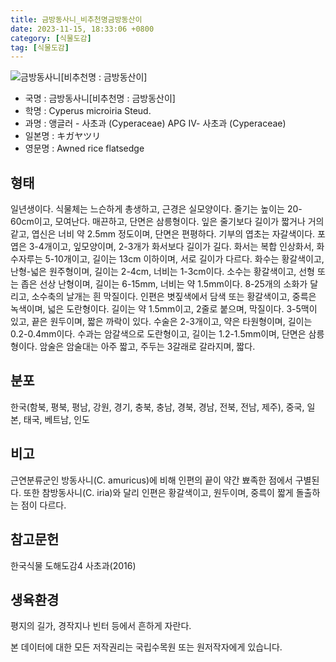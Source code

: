 ```yaml
---
title: 금방동사니_비추천명금방동산이
date: 2023-11-15, 18:33:06 +0800
category: [식물도감]
tag: [식물도감]
---
```




![금방동사니[비추천명 : 금방동산이]](http://www.nature.go.kr/fileUpload/plants/basic/Cyperaceae/Cyperus/5673/1_th2.JPG)
- 국명 : 금방동사니[비추천명 : 금방동산이]
- 학명 : Cyperus microiria Steud.
- 과명 : 앵글러 - 사초과 (Cyperaceae) APG Ⅳ- 사초과 (Cyperaceae)
- 일본명 : キガヤツリ
- 영문명 : Awned rice flatsedge


## 형태
일년생이다. 식물체는 느슨하게 총생하고, 근경은 실모양이다. 줄기는 높이는 20-60cm이고, 모여난다. 매끈하고, 단면은 삼릉형이다. 잎은 줄기보다 길이가 짧거나 거의 같고, 엽신은 너비 약 2.5mm 정도이며, 단면은 편평하다. 기부의 엽초는 자갈색이다. 포엽은 3-4개이고, 잎모양이며, 2-3개가 화서보다 길이가 길다. 화서는 복합 인상화서, 화수자루는 5-10개이고, 길이는 13cm 이하이며, 서로 길이가 다르다. 화수는 황갈색이고, 난형-넓은 원주형이며, 길이는 2-4cm, 너비는 1-3cm이다. 소수는 황갈색이고, 선형 또는 좁은 선상 난형이며, 길이는 6-15mm, 너비는 약 1.5mm이다. 8-25개의 소화가 달리고, 소수축의 날개는 흰 막질이다. 인편은 볏짚색에서 담색 또는 황갈색이고, 중륵은 녹색이며, 넓은 도란형이다. 길이는 약 1.5mm이고, 2줄로 붙으며, 막질이다. 3-5맥이 있고, 끝은 원두이며, 짧은 까락이 있다. 수술은 2-3개이고, 약은 타원형이며, 길이는 0.2-0.4mm이다. 수과는 암갈색으로 도란형이고, 길이는 1.2-1.5mm이며, 단면은 삼릉형이다. 암술은 암술대는 아주 짧고, 주두는 3갈래로 갈라지며, 짧다. 
## 분포
한국(함북, 평북, 평남, 강원, 경기, 충북, 충남, 경북, 경남, 전북, 전남, 제주), 중국, 일본, 태국, 베트남, 인도
## 비고
근연분류군인 방동사니(C. amuricus)에 비해 인편의 끝이 약간 뾰족한 점에서 구별된다. 또한 참방동사니(C. iria)와 달리 인편은 황갈색이고, 원두이며, 중륵이 짧게 돌출하는 점이 다르다.
## 참고문헌
한국식물 도해도감4 사초과(2016)
## 생육환경
평지의 길가, 경작지나 빈터 등에서 흔하게 자란다.






본 데이터에 대한 모든 저작권리는 국립수목원 또는 원저작자에게 있습니다.
